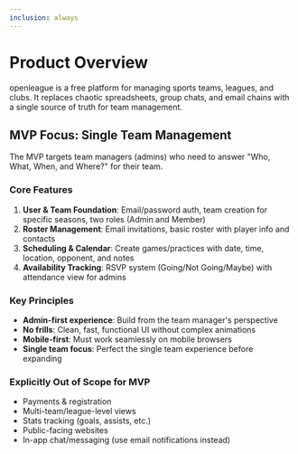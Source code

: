 ```yaml
---
inclusion: always
---
```


# Product Overview

openleague is a free platform for managing sports teams, leagues, and clubs. It replaces chaotic spreadsheets, group chats, and email chains with a single source of truth for team management.

## MVP Focus: Single Team Management

The MVP targets team managers (admins) who need to answer "Who, What, When, and Where?" for their team.

### Core Features

1. **User & Team Foundation**: Email/password auth, team creation for specific seasons, two roles (Admin and Member)
2. **Roster Management**: Email invitations, basic roster with player info and contacts
3. **Scheduling & Calendar**: Create games/practices with date, time, location, opponent, and notes
4. **Availability Tracking**: RSVP system (Going/Not Going/Maybe) with attendance view for admins

### Key Principles

- **Admin-first experience**: Build from the team manager's perspective
- **No frills**: Clean, fast, functional UI without complex animations
- **Mobile-first**: Must work seamlessly on mobile browsers
- **Single team focus**: Perfect the single team experience before expanding

### Explicitly Out of Scope for MVP

- Payments & registration
- Multi-team/league-level views
- Stats tracking (goals, assists, etc.)
- Public-facing websites
- In-app chat/messaging (use email notifications instead)
